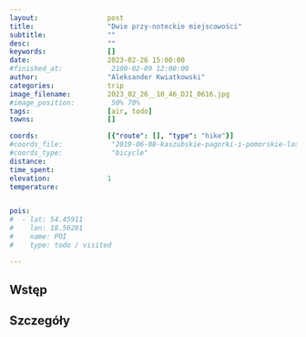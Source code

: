 ```yaml
---
layout:                 post
title:                  "Dwie przy-noteckie miejscowości"
subtitle:               ""
desc:                   ""
keywords:               []
date:                   2023-02-26 15:00:00
#finished_at:            2100-02-09 12:00:00
author:                 "Aleksander Kwiatkowski"
categories:             trip
image_filename:         2023_02_26__10_46_DJI_0616.jpg
#image_position:         50% 70%
tags:                   [air, todo]
towns:                  []

coords:                 [{"route": [], "type": "hike"}]
#coords_file:            "2019-06-08-kaszubskie-pagorki-i-pomorskie-lasy.json"
#coords_type:            "bicycle"
distance:
time_spent:
elevation:              1
temperature:


pois:
#  - lat: 54.45911
#    lon: 18.56281
#    name: POI
#    type: todo / visited

---
```



## Wstęp

## Szczegóły
